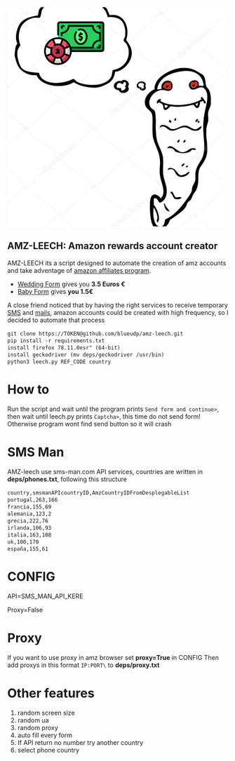 <img src="amz.jpg" alt="leech" width="500" height="500">

## AMZ-LEECH: Amazon rewards account creator

AMZ-LEECH its a script designed to automate the creation of amz accounts and take adventage of [amazon affiliates program](https://afiliados.amazon.es/).

* [Wedding Form](http://www.amazon.es/wedding?tag=) gives you **3.5 Euros €**
* [Baby Form](http://www.amazon.es/baby-reg/homepage?tag=)  gives **you 1.5€**

A close friend noticed that by having the right services to receive temporary [SMS](https://sms-man.com) and [mails](https://www.byom.de), amazon accounts could be created with high frequency, so I decided to automate that process

```
git clone https://TOKEN@github.com/blueudp/amz-leech.git
pip install -r requirements.txt
install firefox 78.11.0esr" (64-bit)
install geckodriver (mv deps/geckodriver /usr/bin)
python3 leech.py REF_CODE country

```

# How to

Run the script and wait until the program prints `Send form and continue>`, then wait until leech.py prints `Captcha>`, this time do not send form!
Otherwise program wont find send button so it will crash

# SMS Man

AMZ-leech use sms-man.com API services, countries are written in **deps/phones.txt**, following this structure

```
country,smsmanAPIcountryID,AmzCountryIDFromDesplegableList
portugal,263,166
francia,155,69
alemania,123,2
grecia,222,76
irlanda,106,93
italia,163,108
uk,100,170
españa,155,61

```
# CONFIG
API=SMS_MAN_API_KERE

Proxy=False

# Proxy
If you want to use proxy in amz browser set **proxy=True** in CONFIG
Then add proxys in this format `IP:PORT\` to **deps/proxy.txt**

# Other features

1. random screen size
2. random ua
3. random proxy
4. auto fill every form
5. If API return no number try another country
6. select phone country
